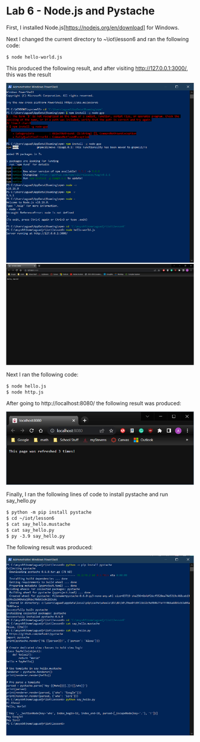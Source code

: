 # Lab 6 - Node.js and Pystache

First, I installed Node.js[https://nodejs.org/en/download] for Windows.

Next I changed the current directory to ~\iot\lesson6 and ran the following code:
```
$ node hello-world.js
```

This produced the following result, and after visiting http://127.0.0.1:3000/, this was the result

![hello world](https://github.com/aguadagn/2023S-EE-322-A/blob/main/Lab_06/hello%20world.png)
![hello world website](https://github.com/aguadagn/2023S-EE-322-A/blob/main/Lab_06/hello%20world%20website.png)

Next I ran the following code:
```
$ node hello.js
$ node http.js
```

After going to http://localhost:8080/ the following result was produced:

![localhost](https://github.com/aguadagn/2023S-EE-322-A/blob/main/Lab_06/localhost.png)

Finally, I ran the following lines of code to install pystache and run say_hello.py
```
$ python -m pip install pystache
$ cd ~/iot/lesson6
$ cat say_hello.mustache
$ cat say_hello.py
$ py -3.9 say_hello.py
```

The following result was produced:

![mustache](https://github.com/aguadagn/2023S-EE-322-A/blob/main/Lab_06/mustache.png)
